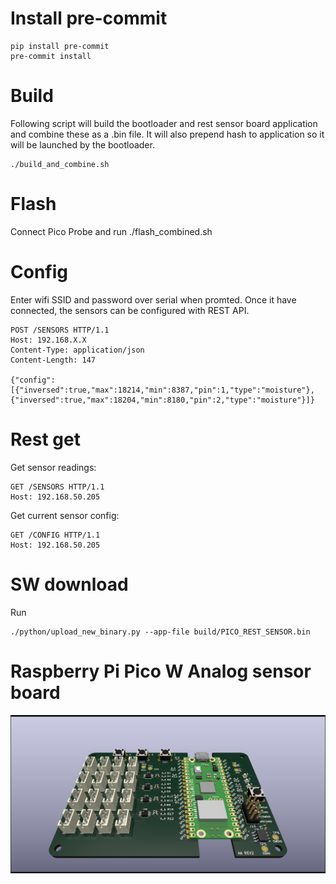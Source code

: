 # Install pre-commit
```
pip install pre-commit
pre-commit install
```

# Build
Following script will build the bootloader and rest sensor board application and combine these as a .bin file. It will
also prepend hash to application so it will be launched by the bootloader.
```
./build_and_combine.sh
```

# Flash
Connect Pico Probe and run ./flash_combined.sh

# Config
Enter wifi SSID and password over serial when promted. Once it have connected, the sensors can be configured with REST API.
```
POST /SENSORS HTTP/1.1
Host: 192.168.X.X
Content-Type: application/json
Content-Length: 147

{"config": [{"inversed":true,"max":18214,"min":8387,"pin":1,"type":"moisture"},{"inversed":true,"max":18204,"min":8180,"pin":2,"type":"moisture"}]}
```

# Rest get
Get sensor readings:
```
GET /SENSORS HTTP/1.1
Host: 192.168.50.205
```

Get current sensor config:
```
GET /CONFIG HTTP/1.1
Host: 192.168.50.205
```

# SW download
Run
```
./python/upload_new_binary.py --app-file build/PICO_REST_SENSOR.bin
```

# Raspberry Pi Pico W Analog sensor board
![picow_plant_moisture_sensor](https://github.com/NdreasNdersson/PicoW-Plant-Moisture-Sensor/blob/main/KiCad/picow_plant_moisture_sensor/picow_plant_moisture_sensor.png?raw=true)
